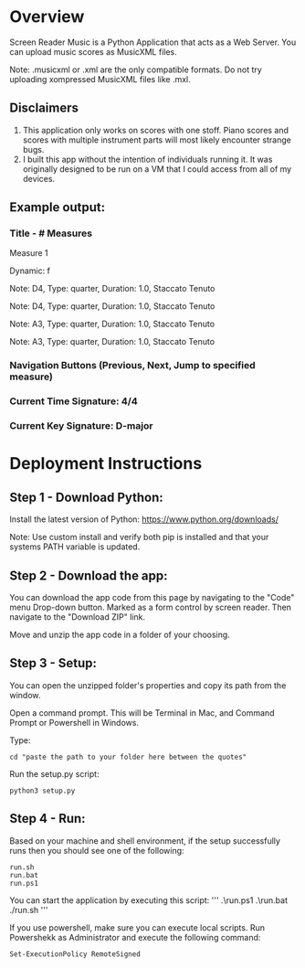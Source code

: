 # Overview

Screen Reader Music is a Python Application that acts as a Web Server. You can upload music scores as MusicXML files.

Note: .musicxml or .xml are the only compatible formats. Do not try uploading xompressed MusicXML files like .mxl.

## Disclaimers

1. This application only works on scores with one stoff. Piano scores and scores with multiple instrument parts will most likely encounter strange bugs.
2. I built this app without the intention of individuals running it. It was originally designed to be run on a VM that I could access from all of my devices.


## Example output:

### Title - # Measures

Measure 1

Dynamic: f

Note: D4, Type: quarter, Duration: 1.0, Staccato Tenuto

Note: D4, Type: quarter, Duration: 1.0, Staccato Tenuto

Note: A3, Type: quarter, Duration: 1.0, Staccato Tenuto

Note: A3, Type: quarter, Duration: 1.0, Staccato Tenuto

### Navigation Buttons (Previous, Next, Jump to specified measure)
### Current Time Signature: 4/4
### Current Key Signature: D-major




# Deployment Instructions

## Step 1 - Download Python:

Install the latest version of Python: https://www.python.org/downloads/

Note: Use custom install and verify both pip is installed and that your systems PATH variable is updated.


## Step 2 - Download the app:

You can download the app code from this page by navigating to the "Code" menu Drop-down button. Marked as a form control by screen reader. Then navigate to the "Download ZIP" link.

Move and unzip the app code in a folder of your choosing.


## Step 3 - Setup:

You can open the unzipped folder's properties and copy its path from the window.

Open a command prompt. This will be Terminal in Mac, and Command Prompt or Powershell in Windows.

Type:

```
cd "paste the path to your folder here between the quotes"
```

Run the setup.py script:

```
python3 setup.py
```


## Step 4 - Run:

Based on your machine and shell environment, if the setup successfully runs then you should see one of the following:
```
run.sh
run.bat
run.ps1
```

You can start the application by executing this script:
'''
.\run.ps1
.\run.bat
./run.sh
'''

If you use powershell, make sure you can execute local scripts. Run Powershekk as Administrator and execute the following command:
```
Set-ExecutionPolicy RemoteSigned

```